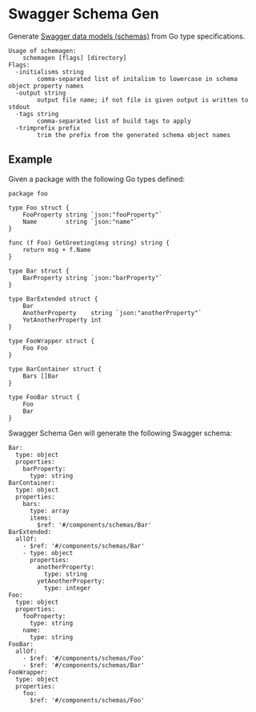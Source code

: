 # Swagger Schema Gen

Generate [Swagger data models (schemas)](https://swagger.io/docs/specification/data-models/) from Go type specifications.


```
Usage of schemagen:
	schemagen [flags] [directory]
Flags:
  -initialisms string
    	comma-separated list of initalism to lowercase in schema object property names
  -output string
    	output file name; if not file is given output is written to stdout
  -tags string
    	comma-separated list of build tags to apply
  -trimprefix prefix
    	trim the prefix from the generated schema object names
```

## Example

Given a package with the following Go types defined:

```
package foo

type Foo struct {
	FooProperty string `json:"fooProperty"`
	Name        string `json:"name"`
}

func (f Foo) GetGreeting(msg string) string {
	return msg + f.Name
}

type Bar struct {
	BarProperty string `json:"barProperty"`
}

type BarExtended struct {
	Bar
	AnotherProperty    string `json:"anotherProperty"`
	YetAnotherProperty int
}

type FooWrapper struct {
	Foo Foo
}

type BarContainer struct {
	Bars []Bar
}

type FooBar struct {
	Foo
	Bar
}

```

Swagger Schema Gen will generate the following Swagger schema:

```
Bar:
  type: object
  properties:
    barProperty:
      type: string
BarContainer:
  type: object
  properties:
    bars:
      type: array
      items:
        $ref: '#/components/schemas/Bar'
BarExtended:
  allOf:
    - $ref: '#/components/schemas/Bar'
    - type: object
      properties:
        anotherProperty:
          type: string
        yetAnotherProperty:
          type: integer
Foo:
  type: object
  properties:
    fooProperty:
      type: string
    name:
      type: string
FooBar:
  allOf:
    - $ref: '#/components/schemas/Foo'
    - $ref: '#/components/schemas/Bar'
FooWrapper:
  type: object
  properties:
    foo:
      $ref: '#/components/schemas/Foo'
```